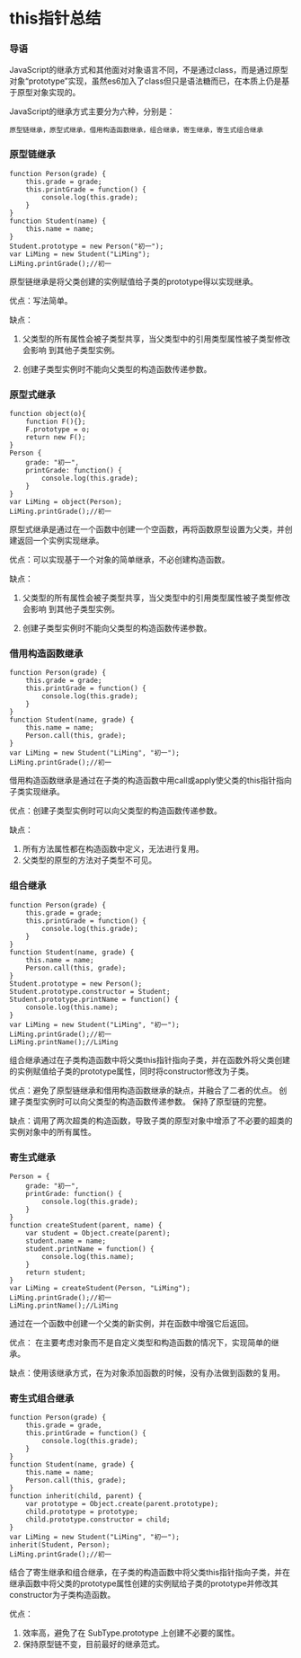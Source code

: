 # this指针总结

### 导语
JavaScript的继承方式和其他面对对象语言不同，不是通过class，而是通过原型对象“prototype”实现，虽然es6加入了class但只是语法糖而已，在本质上仍是基于原型对象实现的。

JavaScript的继承方式主要分为六种，分别是：
````
原型链继承，原型式继承，借用构造函数继承，组合继承，寄生继承，寄生式组合继承
````
### 原型链继承
````
function Person(grade) {
    this.grade = grade;
    this.printGrade = function() {
        console.log(this.grade);
    }
}
function Student(name) {
    this.name = name;
}
Student.prototype = new Person("初一");
var LiMing = new Student("LiMing");
LiMing.printGrade();//初一
````
原型链继承是将父类创建的实例赋值给子类的prototype得以实现继承。

优点：写法简单。

缺点：
1.  父类型的所有属性会被子类型共享，当父类型中的引用类型属性被子类型修改会影响                 到其他子类型实例。

2.  创建子类型实例时不能向父类型的构造函数传递参数。

### 原型式继承

````
function object(o){
    function F(){};
    F.prototype = o;
    return new F();
}
Person {
    grade: "初一",
    printGrade: function() {
        console.log(this.grade);
    }
}
var LiMing = object(Person);
LiMing.printGrade();//初一
````
原型式继承是通过在一个函数中创建一个空函数，再将函数原型设置为父类，并创建返回一个实例实现继承。

优点：可以实现基于一个对象的简单继承，不必创建构造函数。

缺点：
1. 父类型的所有属性会被子类型共享，当父类型中的引用类型属性被子类型修改会影响                到其他子类型实例。

2. 创建子类型实例时不能向父类型的构造函数传递参数。

### 借用构造函数继承
````
function Person(grade) {
    this.grade = grade;
    this.printGrade = function() {
        console.log(this.grade);
    }
}
function Student(name, grade) {
    this.name = name;
    Person.call(this, grade);
}
var LiMing = new Student("LiMing", "初一");
LiMing.printGrade();//初一
````
借用构造函数继承是通过在子类的构造函数中用call或apply使父类的this指针指向子类实现继承。

优点：创建子类型实例时可以向父类型的构造函数传递参数。

缺点：
1. 所有方法属性都在构造函数中定义，无法进行复用。
2. 父类型的原型的方法对子类型不可见。

### 组合继承
````
function Person(grade) {
    this.grade = grade;
    this.printGrade = function() {
        console.log(this.grade);
    }
}
function Student(name, grade) {
    this.name = name;
    Person.call(this, grade);
}
Student.prototype = new Person();
Student.prototype.constructor = Student;
Student.prototype.printName = function() {
    console.log(this.name);
}
var LiMing = new Student("LiMing", "初一");
LiMing.printGrade();//初一
LiMing.printName();//LiMing
````
组合继承通过在子类构造函数中将父类this指针指向子类，并在函数外将父类创建的实例赋值给子类的prototype属性，同时将constructor修改为子类。

优点：避免了原型链继承和借用构造函数继承的缺点，并融合了二者的优点。
创建子类型实例时可以向父类型的构造函数传递参数。
保持了原型链的完整。

缺点：调用了两次超类的构造函数，导致子类的原型对象中增添了不必要的超类的实例对象中的所有属性。

### 寄生式继承
````
Person = {
    grade: "初一",
    printGrade: function() {
        console.log(this.grade);
    }
}
function createStudent(parent, name) {
    var student = Object.create(parent);
    student.name = name;
    student.printName = function() {
        console.log(this.name);
    }
    return student;
}
var LiMing = createStudent(Person, "LiMing");
LiMing.printGrade();//初一
LiMing.printName();//LiMing
````
通过在一个函数中创建一个父类的新实例，并在函数中增强它后返回。

优点： 在主要考虑对象而不是自定义类型和构造函数的情况下，实现简单的继承。

缺点：使用该继承方式，在为对象添加函数的时候，没有办法做到函数的复用。

### 寄生式组合继承
````
function Person(grade) {
    this.grade = grade,
    this.printGrade = function() {
        console.log(this.grade);
    }
}
function Student(name, grade) {
    this.name = name;
    Person.call(this, grade);
}
function inherit(child, parent) {
    var prototype = Object.create(parent.prototype);
    child.prototype = prototype;
    child.prototype.constructor = child;
}
var LiMing = new Student("LiMing", "初一");
inherit(Student, Person);
LiMing.printGrade();//初一
````
结合了寄生继承和组合继承，在子类的构造函数中将父类this指针指向子类，并在继承函数中将父类的prototype属性创建的实例赋给子类的prototype并修改其constructor为子类构造函数。

优点：
1. 效率高，避免了在 SubType.prototype 上创建不必要的属性。
2. 保持原型链不变，目前最好的继承范式。


